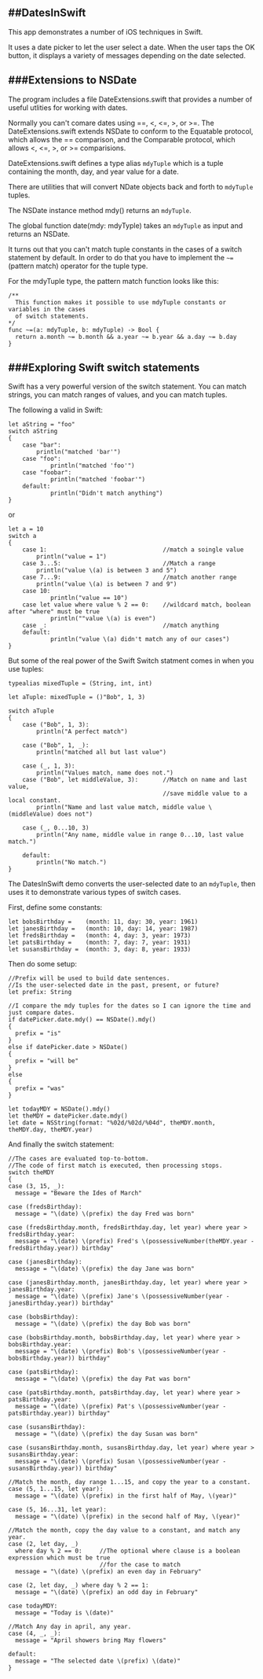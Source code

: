 ##DatesInSwift
-----
This app demonstrates a number of iOS techniques in Swift.

It uses a date picker to let the user select a date. When the user taps the OK button, it displays a variety of messages depending on the date selected.

###Extensions to NSDate
------
The program includes a file DateExtensions.swift that provides a number of useful utlities for working with dates.

Normally you can't comare dates using ==, <, <=, >, or >=. The DateExtensions.swift extends NSDate to conform to the Equatable protocol, which allows the == comparison, and the Comparable protocol, which allows <, <=, >, or >= comparisions.

DateExtensions.swift defines a type alias `mdyTuple` which is a tuple containing the month, day, and year value for a date.


There are  utilities that will convert NDate objects back and forth to `mdyTuple` tuples.

The NSDate instance method  mdy() returns an `mdyTuple`.

The global function date(mdy: mdyTyple) takes an `mdyTuple` as input and returns an NSDate.

It turns out that you can't match tuple constants in the cases of a switch statement by default.
In order to do that you have to implement the `~=` (pattern match) operator for the tuple type.

For the mdyTuple type, the pattern match function looks like this:

	/**
	  This function makes it possible to use mdyTuple constants or variables in the cases
	  of switch statements.
	*/
	func ~=(a: mdyTuple, b: mdyTuple) -> Bool {
	  return a.month ~= b.month && a.year ~= b.year && a.day ~= b.day
	}


###Exploring Swift switch statements
------

Swift has a very powerful version of the switch statement. You can match strings, you can match ranges of values, and you can match tuples.

The following a valid in Swift:

	let aString = "foo"
	switch aString
	{
		case "bar":
			println("matched 'bar'")
		case "foo":
				println("matched 'foo'")
		case "foobar":
				println("matched 'foobar'")
		default:
				println("Didn't match anything")
	}

or 

	let a = 10
	switch a
	{
		case 1:									//match a soingle value
			println("value = 1")
		case 3...5:   							//Match a range
			println("value \(a) is between 3 and 5")
		case 7...9: 							//match another range
			println("value \(a) is between 7 and 9")
		case 10:
				println("value == 10")
		case let value where value % 2 == 0:	//wildcard match, boolean after "where" must be true
				println(""value \(a) is even")
		case _:									//match anything
		default:
				println("value \(a) didn't match any of our cases")
	}

But some of the real power of the Swift Switch statment comes in when you use tuples:

	typealias mixedTuple = (String, int, int)
	
	let aTuple: mixedTuple = ()"Bob", 1, 3)
	
	switch aTuple
	{
		case ("Bob", 1, 3):
			println("A perfect match")
			
		case ("Bob", 1, _):
			println("matched all but last value")
			
		case (_, 1, 3):
			println("Values match, name does not.")
		case ("Bob", let middleValue, 3):		//Match on name and last value, 
												//save middle value to a local constant.
			println("Name and last value match, middle value \(middleValue) does not")
			
		case (_, 0...10, 3)
			println("Any name, middle value in range 0...10, last value match.")
		
		default: 
			println("No match.")
	}

The DatesInSwift demo converts the user-selected date to an `mdyTuple`, then uses it to demonstrate various types of switch cases.

First, define some constants:

	let bobsBirthday =    (month: 11, day: 30, year: 1961)
	let janesBirthday =   (month: 10, day: 14, year: 1987)
	let fredsBirthday =   (month: 4, day: 3, year: 1973)
	let patsBirthday =    (month: 7, day: 7, year: 1931)
	let susansBirthday =  (month: 3, day: 8, year: 1933)

Then do some setup:

    //Prefix will be used to build date sentences. 
    //Is the user-selected date in the past, present, or future?
    let prefix: String 
    
    //I compare the mdy tuples for the dates so I can ignore the time and just compare dates.
    if datePicker.date.mdy() == NSDate().mdy()
    {
      prefix = "is"
    }
    else if datePicker.date > NSDate()
    {
      prefix = "will be"
    }
    else
    {
      prefix = "was"
    }

    let todayMDY = NSDate().mdy()
    let theMDY = datePicker.date.mdy()
    let date = NSString(format: "%02d/%02d/%04d", theMDY.month, theMDY.day, theMDY.year)
    
And finally the switch statement:

    //The cases are evaluated top-to-bottom. 
    //The code of first match is executed, then processing stops.
    switch theMDY
    {
    case (3, 15, _):
      message = "Beware the Ides of March"
      
    case (fredsBirthday):
      message = "\(date) \(prefix) the day Fred was born"
      
    case (fredsBirthday.month, fredsBirthday.day, let year) where year > fredsBirthday.year:
      message = "\(date) \(prefix) Fred's \(possessiveNumber(theMDY.year - fredsBirthday.year)) birthday"
      
    case (janesBirthday):
      message = "\(date) \(prefix) the day Jane was born"
      
    case (janesBirthday.month, janesBirthday.day, let year) where year > janesBirthday.year:
      message = "\(date) \(prefix) Jane's \(possessiveNumber(year - janesBirthday.year)) birthday"
      
    case (bobsBirthday):
      message = "\(date) \(prefix) the day Bob was born"
      
    case (bobsBirthday.month, bobsBirthday.day, let year) where year > bobsBirthday.year:
      message = "\(date) \(prefix) Bob's \(possessiveNumber(year - bobsBirthday.year)) birthday"
      
    case (patsBirthday):
      message = "\(date) \(prefix) the day Pat was born"
      
    case (patsBirthday.month, patsBirthday.day, let year) where year > patsBirthday.year:
      message = "\(date) \(prefix) Pat's \(possessiveNumber(year - patsBirthday.year)) birthday"
      
    case (susansBirthday):
      message = "\(date) \(prefix) the day Susan was born"
      
    case (susansBirthday.month, susansBirthday.day, let year) where year > susansBirthday.year:
      message = "\(date) \(prefix) Susan \(possessiveNumber(year - susansBirthday.year)) birthday"
      
    //Match the month, day range 1...15, and copy the year to a constant.
    case (5, 1...15, let year):
      message = "\(date) \(prefix) in the first half of May, \(year)"
      
    case (5, 16...31, let year):
      message = "\(date) \(prefix) in the second half of May, \(year)"
      
    //Match the month, copy the day value to a constant, and match any year.
    case (2, let day, _)
      where day % 2 == 0:     //The optional where clause is a boolean expression which must be true
                              //for the case to match
      message = "\(date) \(prefix) an even day in February"
      
    case (2, let day, _) where day % 2 == 1:
      message = "\(date) \(prefix) an odd day in February"
      
    case todayMDY:
      message = "Today is \(date)"
      
    //Match Any day in april, any year.
    case (4, _, _):
      message = "April showers bring May flowers"
      
    default:
      message = "The selected date \(prefix) \(date)"
    }
